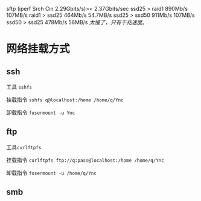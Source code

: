 sftp (iperf Srch Cin 2.29Gbits/s)>< 2.37Gbits/sec
	ssd25 > raid1
		890Mb/s 107MB/s
	raid1 > ssd25
		464Mb/s 54.7MB/s
	ssd25 > ssd50
		911Mb/s 107MB/s
	ssd50 > ssd25
		478Mb/s 56MB/s
*太慢了，只有千兆速度。* 


# 网络挂载方式

## ssh

工具 `sshfs` 

挂载指令 `sshfs q@localhost:/home /home/q/Ync` 

卸载指令 `fusermount -u Ync` 

## ftp

工具`curlftpfs` 

挂载指令 `curlftpfs ftp://q:pass@localhost:/home /home/q/Ync` 

卸载指令 `fusermount -u /home/q/Ync` 

## smb



